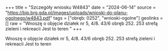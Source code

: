 +++
title = "Szczegóły wniosku W4843"
date = "2024-06-14"
source = "https://bip.brg.gda.pl/images/uploads/wnioski-do-planu-ogolnego/w4843.pdf"
tags = ["obręb: 0252", "wnioski-ogolne"]
geolinks = []
raw = "Wnoszę o objęcie działek nr 5, 4/8. 43/6 obręb 252. 253 strefą zieleni i rekreacii Jest to teren "
+++

Wnoszę o objęcie działek nr 5, 4/8. 43/6 obręb 252. 253 strefą zieleni i rekreacii Jest to teren



